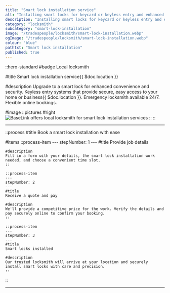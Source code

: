 ```yaml
---
title: "Smart lock installation service"
alt: "Installing smart locks for keycard or keyless entry and enhanced security control"
description: "Installing smart locks for keycard or keyless entry and enhanced security control"
category: "locksmith"
subcategory: "smart-lock-installation"
image: "/tradespeople/locksmith/smart-lock-installation.webp"
ogImage: "/tradespeople/locksmith/smart-lock-installation.webp"
colour: "blue"
pathtxt: "Smart lock installation"
published: true
---
```


::hero-standard
#badge
Local locksmith

#title
Smart lock installation service{{ $doc.location }}

#description
Upgrade to a smart lock for enhanced convenience and security. Keyless entry systems that provide secure, easy access to your home or business{{ $doc.location }}. Emergency locksmith available 24/7. Flexible online bookings.

#image
    ::pictures
    #right
    ![BaseLink offers local locksmith for smart lock installation services](/tradespeople/locksmith/smart-lock-installation.webp)
    ::
::

---

::process
#title
Book a smart lock installation with ease

#items
    ::process-item
    ---
    stepNumber: 1
    ---
    #title
    Provide job details

    #description
    Fill in a form with your details, the smart lock installation work needed, and choose a convenient time slot.
    ::
    
    ::process-item
    ---
    stepNumber: 2
    ---
    #title
    Receive a quote and pay

    #description
    We'll provide a competitive price for the work. Verify the details and pay securely online to confirm your booking.
    ::

    ::process-item
    ---
    stepNumber: 3
    ---
    #title
    Smart locks installed

    #description
    Our trusted locksmith will arrive at your location and securely install smart locks with care and precision.
    ::
::

---